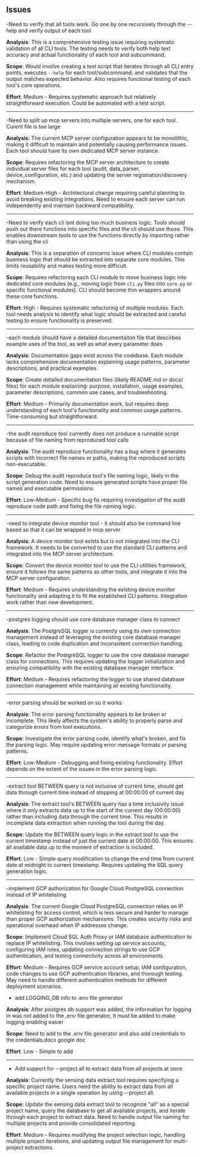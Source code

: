 ## Issues

-Need to verify that all tools work. Go one by one recursively through the --help and verify output of each tool

**Analysis**: This is a comprehensive testing issue requiring systematic validation of all CLI tools. The testing needs to verify both help text accuracy and actual functionality of each tool and subcommand.

**Scope**: Would involve creating a test script that iterates through all CLI entry points, executes `--help` for each tool/subcommand, and validates that the output matches expected behavior. Also requires functional testing of each tool's core operations.

**Effort**: Medium - Requires systematic approach but relatively straightforward execution. Could be automated with a test script.

---

-Need to split up mcp servers into multiple servers, one for each tool. Curent file is too large

**Analysis**: The current MCP server configuration appears to be monolithic, making it difficult to maintain and potentially causing performance issues. Each tool should have its own dedicated MCP server instance.

**Scope**: Requires refactoring the MCP server architecture to create individual server files for each tool (audit, data_parser, device_configuration, etc.) and updating the server registration/discovery mechanism.

**Effort**: Medium-High - Architectural change requiring careful planning to avoid breaking existing integrations. Need to ensure each server can run independently and maintain backward compatibility.

---

-Need to verify each cli isnt doing too much business logic. Tools should push out there functions into specific files and the cli should use those. This enables downstream tools to use the functions directly by importing rather than using the cli

**Analysis**: This is a separation of concerns issue where CLI modules contain business logic that should be extracted into separate core modules. This limits reusability and makes testing more difficult.

**Scope**: Requires refactoring each CLI module to move business logic into dedicated core modules (e.g., moving logic from `cli.py` files into `core.py` or specific functional modules). CLI should become thin wrappers around these core functions.

**Effort**: High - Requires systematic refactoring of multiple modules. Each tool needs analysis to identify what logic should be extracted and careful testing to ensure functionality is preserved.

---

-each module should have a detailed documentaiton file that descirbes example uses of the tool, as well as what every parameter does

**Analysis**: Documentation gaps exist across the codebase. Each module lacks comprehensive documentation explaining usage patterns, parameter descriptions, and practical examples.

**Scope**: Create detailed documentation files (likely README.md or docs/ files) for each module explaining: purpose, installation, usage examples, parameter descriptions, common use cases, and troubleshooting.

**Effort**: Medium - Primarily documentation work, but requires deep understanding of each tool's functionality and common usage patterns. Time-consuming but straightforward.

---

-the audit reproduce tool currently does not produce a runnable script because of file naming from reproduced tool calls

**Analysis**: The audit reproduce functionality has a bug where it generates scripts with incorrect file names or paths, making the reproduced scripts non-executable.

**Scope**: Debug the audit reproduce tool's file naming logic, likely in the script generation code. Need to ensure generated scripts have proper file names and executable permissions.

**Effort**: Low-Medium - Specific bug fix requiring investigation of the audit reproduce code path and fixing the file naming logic.

---

-need to integrate device monitor tool - it should also be command line based so that it can be wrapped in mcp server

**Analysis**: A device monitor tool exists but is not integrated into the CLI framework. It needs to be converted to use the standard CLI patterns and integrated into the MCP server architecture.

**Scope**: Convert the device monitor tool to use the CLI utilities framework, ensure it follows the same patterns as other tools, and integrate it into the MCP server configuration.

**Effort**: Medium - Requires understanding the existing device monitor functionality and adapting it to fit the established CLI patterns. Integration work rather than new development.

---


-postgres logging should use core database manager class to connect

**Analysis**: The PostgreSQL logger is currently using its own connection management instead of leveraging the existing core database manager class, leading to code duplication and inconsistent connection handling.

**Scope**: Refactor the PostgreSQL logger to use the core database manager class for connections. This requires updating the logger initialization and ensuring compatibility with the existing database manager interface.

**Effort**: Medium - Requires refactoring the logger to use shared database connection management while maintaining all existing functionality.

---

-error parsing should be worked on so it works

**Analysis**: The error parsing functionality appears to be broken or incomplete. This likely affects the system's ability to properly parse and categorize errors from tool executions.

**Scope**: Investigate the error parsing code, identify what's broken, and fix the parsing logic. May require updating error message formats or parsing patterns.

**Effort**: Low-Medium - Debugging and fixing existing functionality. Effort depends on the extent of the issues in the error parsing logic.

---


-extract tool BETWEEN query is not inclusive of current time, should get data through current time instead of stopping at 00:00:00 of current day

**Analysis**: The extract tool's BETWEEN query has a time inclusivity issue where it only extracts data up to the start of the current day (00:00:00) rather than including data through the current time. This results in incomplete data extraction when running the tool during the day.

**Scope**: Update the BETWEEN query logic in the extract tool to use the current timestamp instead of just the current date at 00:00:00. This ensures all available data up to the moment of extraction is included.

**Effort**: Low - Simple query modification to change the end time from current date at midnight to current timestamp. Requires updating the SQL query generation logic.

---

-implement GCP authorization for Google Cloud PostgreSQL connection instead of IP whitelisting

**Analysis**: The current Google Cloud PostgreSQL connection relies on IP whitelisting for access control, which is less secure and harder to manage than proper GCP authorization mechanisms. This creates security risks and operational overhead when IP addresses change.

**Scope**: Implement Cloud SQL Auth Proxy or IAM database authentication to replace IP whitelisting. This involves setting up service accounts, configuring IAM roles, updating connection strings to use GCP authentication, and testing connectivity across all environments.

**Effort**: Medium - Requires GCP service account setup, IAM configuration, code changes to use GCP authentication libraries, and thorough testing. May need to handle different authentication methods for different deployment scenarios.

- add LOGGING_DB info to .env file generator

**Analysis**: After postgres db support was added, the information for logging in was not added to the ,env file generator, It must be added to make logging enabling easier

**Scope**: Need to add to the .env file generator and also add credentials to the credentials.docx google doc

**Effort**: Low - Simple to add

---

- Add support for --project all to extract data from all projects at once

**Analysis**: Currently the sensing data extract tool requires specifying a specific project name. Users need the ability to extract data from all available projects in a single operation by using --project all.

**Scope**: Update the sensing data extract tool to recognize "all" as a special project name, query the database to get all available projects, and iterate through each project to extract data. Need to handle output file naming for multiple projects and provide consolidated reporting.

**Effort**: Medium - Requires modifying the project selection logic, handling multiple project iterations, and updating output file management for multi-project extractions.

